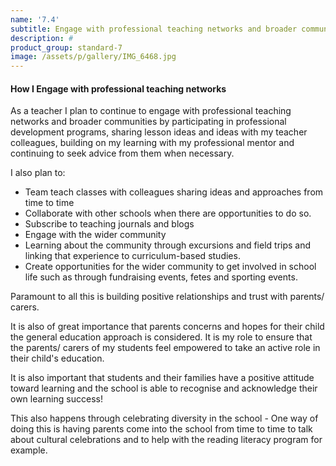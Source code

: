 ```yaml
---
name: '7.4'
subtitle: Engage with professional teaching networks and broader communities
description: #
product_group: standard-7
image: /assets/p/gallery/IMG_6468.jpg
---
```


#### How I Engage with professional teaching networks

As a teacher I plan to continue to engage with professional teaching networks and broader communities by participating in professional development programs, sharing lesson ideas and ideas with my teacher colleagues, building on my learning with my professional mentor and continuing to seek advice from them when necessary.

I also plan to:

- Team teach classes with colleagues sharing ideas and approaches from time to time
- Collaborate with other schools when there are opportunities to do so.
- Subscribe to teaching journals and blogs
- Engage with the wider community
- Learning about the community through excursions and field trips and linking that experience to curriculum-based studies.  
- Create opportunities for the wider community to get involved in school life such as through fundraising events, fetes and sporting events.

Paramount to all this is building positive relationships and trust with parents/ carers.

It is also of great importance that parents concerns and hopes for their child the general education approach is considered. It is my role to ensure that the parents/ carers of my students feel empowered to take an active role in their child's education.

It is also important that students and their families have a positive attitude toward learning and the school is able to recognise and acknowledge their own learning success!  

This also happens through celebrating diversity in the school - One way of doing this is having parents come into the school from time to time to talk about cultural celebrations and to help with the reading literacy program for example.
